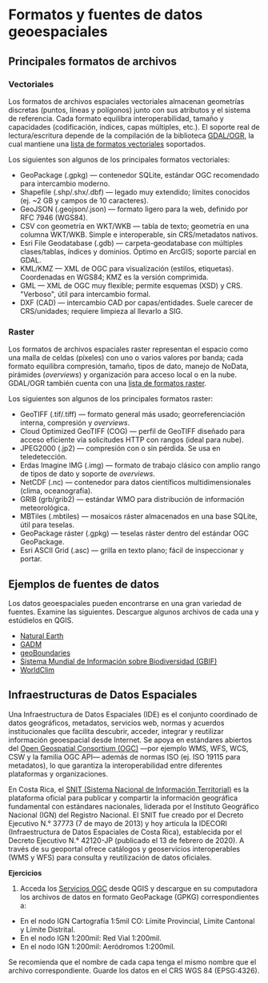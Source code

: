# Formatos y fuentes de datos geoespaciales

## Principales formatos de archivos

### Vectoriales

Los formatos de archivos espaciales vectoriales almacenan geometrías discretas (puntos, líneas y polígonos) junto con sus atributos y el sistema de referencia. Cada formato equilibra interoperabilidad, tamaño y capacidades (codificación, índices, capas múltiples, etc.). El soporte real de lectura/escritura depende de la compilación de la biblioteca [GDAL/OGR](https://gdal.org/), la cual mantiene una [lista de formatos vectoriales](https://gdal.org/en/stable/drivers/vector/) soportados.

Los siguientes son algunos de los principales formatos vectoriales:

- GeoPackage (.gpkg) — contenedor SQLite, estándar OGC recomendado para intercambio moderno.
- Shapefile (.shp/.shx/.dbf) — legado muy extendido; límites conocidos (ej. ~2 GB y campos de 10 caracteres).
- GeoJSON (.geojson/.json) — formato ligero para la web, definido por RFC 7946 (WGS84).
- CSV con geometría en WKT/WKB — tabla de texto; geometría en una columna WKT/WKB. Simple e interoperable, sin CRS/metadatos nativos.
- Esri File Geodatabase (.gdb) — carpeta-geodatabase con múltiples clases/tablas, índices y dominios. Óptimo en ArcGIS; soporte parcial en GDAL.
- KML/KMZ — XML de OGC para visualización (estilos, etiquetas). Coordenadas en WGS84; KMZ es la versión comprimida.
- GML — XML de OGC muy flexible; permite esquemas (XSD) y CRS. "Verboso", útil para intercambio formal.
- DXF (CAD) — intercambio CAD por capas/entidades. Suele carecer de CRS/unidades; requiere limpieza al llevarlo a SIG.

### Raster

Los formatos de archivos espaciales raster representan el espacio como una malla de celdas (píxeles) con uno o varios valores por banda; cada formato equilibra compresión, tamaño, tipos de dato, manejo de NoData, pirámides (*overviews*) y organización para acceso local o en la nube. GDAL/OGR también cuenta con una [lista de formatos raster](https://gdal.org/en/stable/drivers/raster/).

Los siguientes son algunos de los principales formatos raster:

- GeoTIFF (.tif/.tiff) — formato general más usado; georreferenciación interna, compresión y *overviews*.
- Cloud Optimized GeoTIFF (COG) — perfil de GeoTIFF diseñado para acceso eficiente vía solicitudes HTTP con rangos (ideal para nube).
- JPEG2000 (.jp2) — compresión con o sin pérdida. Se usa en teledetección.
- Erdas Imagine IMG (.img) — formato de trabajo clásico con amplio rango de tipos de dato y soporte de *overviews*.
- NetCDF (.nc) — contenedor para datos científicos multidimensionales (clima, oceanografía).
- GRIB (grb/grib2) — estándar WMO para distribución de información meteorológica.
- MBTiles (.mbtiles) — mosaicos ráster almacenados en una base SQLite, útil para teselas.
- GeoPackage ráster (.gpkg) — teselas ráster dentro del estándar OGC GeoPackage.
- Esri ASCII Grid (.asc) — grilla en texto plano; fácil de inspeccionar y portar.

## Ejemplos de fuentes de datos

Los datos geoespaciales pueden encontrarse en una gran variedad de fuentes. Examine las siguientes. Descargue algunos archivos de cada una y estúdielos en QGIS.

- [Natural Earth](https://www.naturalearthdata.com/)
- [GADM](https://gadm.org/)
- [geoBoundaries](https://www.geoboundaries.org/)
- [Sistema Mundial de Información sobre Biodiversidad (GBIF)](https://www.gbif.org/)
- [WorldClim](https://www.worldclim.org/)

## Infraestructuras de Datos Espaciales

Una Infraestructura de Datos Espaciales (IDE) es el conjunto coordinado de datos geográficos, metadatos, servicios web, normas y acuerdos institucionales que facilita descubrir, acceder, integrar y reutilizar información geoespacial desde Internet. Se apoya en estándares abiertos del [Open Geospatial Consortium (OGC)](https://www.ogc.org/) —por ejemplo WMS, WFS, WCS, CSW y la familia OGC API— además de normas ISO (ej. ISO 19115 para metadatos), lo que garantiza la interoperabilidad entre diferentes plataformas y organizaciones.

En Costa Rica, el [SNIT (Sistema Nacional de Información Territorial)](https://www.snitcr.go.cr/) es la plataforma oficial para publicar y compartir la información geográfica fundamental con estándares nacionales, liderada por el Instituto Geográfico Nacional (IGN) del Registro Nacional. El SNIT fue creado por el Decreto Ejecutivo N.° 37773 (7 de mayo de 2013) y hoy articula la IDECORI (Infraestructura de Datos Espaciales de Costa Rica), establecida por el Decreto Ejecutivo N.° 42120-JP (publicado el 13 de febrero de 2020). A través de su geoportal ofrece catálogos y geoservicios interoperables (WMS y WFS) para consulta y reutilización de datos oficiales.

**Ejercicios**  

1. Acceda los [Servicios OGC](https://www.snitcr.go.cr/ico_servicios_ogc) desde QGIS y descargue en su computadora los archivos de datos en formato GeoPackage (GPKG) correspondientes a:

- En el nodo IGN Cartografía 1:5mil CO: Límite Provincial, Límite Cantonal y Límite Distrital.
- En el nodo IGN 1:200mil: Red Vial 1:200mil.
- En el nodo IGN 1:200mil: Aeródromos 1:200mil.

Se recomienda que el nombre de cada capa tenga el mismo nombre que el archivo correspondiente. Guarde los datos en el CRS WGS 84 (EPSG:4326).
